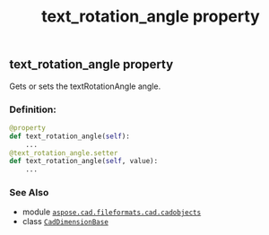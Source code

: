 ﻿---
title: text_rotation_angle property
second_title: Aspose.CAD for Python via .NET API References
description: 
type: docs
weight: 640
url: /python-net/aspose.cad.fileformats.cad.cadobjects/caddimensionbase/text_rotation_angle/
is_root: false
---

## text_rotation_angle property


Gets or sets the textRotationAngle angle.
### Definition:
```python
@property
def text_rotation_angle(self):
    ...
@text_rotation_angle.setter
def text_rotation_angle(self, value):
    ...
```

### See Also
* module [`aspose.cad.fileformats.cad.cadobjects`](../../)
* class [`CadDimensionBase`](/cad/python-net/aspose.cad.fileformats.cad.cadobjects/caddimensionbase)
